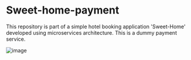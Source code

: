 # Sweet-home-payment
This repository is part of a simple hotel booking application 'Sweet-Home' developed using microservices architecture. This is a dummy payment service.

![image](https://user-images.githubusercontent.com/87272023/157264605-ac694ea5-0057-416c-81f1-d4393a1f6050.png)
